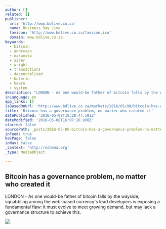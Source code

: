 ```yaml
---
author: []
related: []
publisher:
  url: 'http://www.bdlive.co.za'
  name: Business Day Live
  favicon: 'http://www.bdlive.co.za/favicon.ico'
  domain: www.bdlive.co.za
keywords:
  - bitcoin
  - andresen
  - nakamoto
  - sirer
  - wright
  - transactions
  - decentralised
  - buterin
  - hearn
  - system
description: "LONDON - As one would-be father of bitcoin falls by the wayside, squabbling among the web-based currency's lead developers is exposing a fundamental flaw: it must evolve to meet growing demand, but may lack a governance structure to achieve this."
inLanguage: en
app_links: []
isBasedOnUrl: 'http://www.bdlive.co.za/markets/2016/05/08/bitcoin-has-a-governance-problem-no-matter-who-created-it'
title: 'Bitcoin has a governance problem, no matter who created it'
datePublished: '2016-05-08T19:28:47.501Z'
dateModified: '2016-05-08T16:07:10.900Z'
starred: false
sourcePath: _posts/2016-05-08-bitcoin-has-a-governance-problem-no-matter-who-created-it.md
inFeed: true
hasPage: false
inNav: false
_context: 'http://schema.org'
_type: MediaObject

---
```

<article style=""><h1>Bitcoin has a governance problem, no matter who created it</h1><p>LONDON - As one would-be father of bitcoin falls by the wayside, squabbling among the web-based currency's lead developers is exposing a fundamental flaw: it must evolve to meet growing demand, but may lack a governance structure to achieve this.</p><img src="http://www.bdlive.co.za/incoming/2016/02/08/bitcoin-bitcoiner-xxx/ALTERNATES/crop_400x250/Bitcoin+bitcoiner+XXX" /></article>